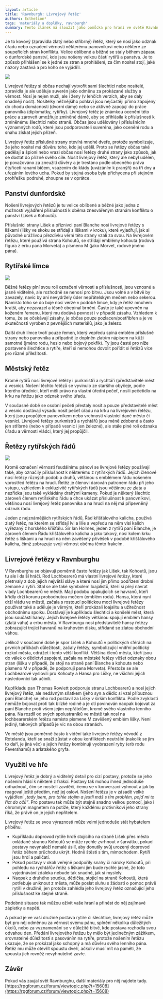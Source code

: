 ```yaml
---
layout: article
title: 'Ravnburgh: Livrejový řetěz'
authors: Ecthelion²
tags: 'materiály a doplňky, ravnburgh'
summary: Tento článek má sloužit jako pomůcka pro hraní ve světě Ravnburghu. Věnuje se livrejovým řetězům, které byly v renesanci a pozdně středověké společnosti velice běžné
---
```


Je to kovový (zpravidla zlatý nebo stříbrný) řetěz, který se nosí jako odznak úřadu nebo označení věrnosti některému panovníkovi nebo některé ze soupeřících stran konfliktu. Velice oblíbené a běžné se staly během zápasu o dunfordské panství, kde jsou nošeny velkou částí rytířů a panstva. Je to způsob přihlášení se k jedné ze stran a prohlášení, za čím nositel stojí, jaké názory zastává a pro koho se vyjádřil.

![](collar0.jpg)
  
Livrejové řetězy si občas nechají vytvořit sami šlechtici nebo nositelé, zpravidla je ale uděluje suverén jako odměnu za prokázané služby a věrnost. Nosí je nejen muži, ale i ženy (v lehčích verzích, aby se daly snadněji nosit). Nositelky něžnějšího pohlaví jsou nejčastěji přímo zapojeny do chodu domácnosti (dvorní dámy) nebo se aktivně zapojují do práce panovníka (diplomatky, rytířky). Livrejový řetěz je známkou ocenění této práce a zároveň umožňuje zmíněné dámě, aby se přihlásila k příslušnosti k zmíněnému šlechtici nebo straně. Občas jsou udělovány i příslušnicím významných rodů, které jsou podporovateli suveréna, jako ocenění rodu a snahu získat jejich přízeň.
  
Livrejový řetěz příslušné strany otevírá mnohé dveře, protože symbolizuje, že jeho nositel má důvěru toho, kdo jej udělil. Proto se řetězy občas také padělají a špioni nebo vrazi občas nosí řetězy druhé strany jako způsob, jak se dostat do přízně svého cíle. Nosit livrejový řetěz, který ale nebyl udělen, je považováno za zneužití důvěry a je trestáno podle obecného práva čtyřiceti ranami bičem, vsazením do klády (uvázáním k pranýři) na tři dny a uřezáním levého ucha. Pokud by stejná osoba byla přichycena při stejném prohřešku podruhé, zhoupne se v oprátce.
  
## Panství dunfordské
Nošení livrejových řetězů je tu velice oblíbené a běžné jako jedna z možností vyjádření příslušnosti k oběma znesvářeným stranám konfliktu o panství (Lišek a Kohoutů).
  
Příslušníci strany Lišek a příznivci paní Blanche nosí livrejové řetězy s liškami (lišky ve skoku se střídají s liškami v kroku), které vyjadřují, jak si původně urážlivou přezdívku věrní této strany vzali za svou. Na livrejovém řetězu, které používá strana Kohoutů, se střídají emblémy kohouta (rodová figura z erbu pana Morveta) a písmeno M (jako Morvet, rodové jméno pána).


## Rytířské límce

![](collar1.jpg)

Běžné řetězy plní svou roli označení věrnosti a příslušnosti, jsou vznosné a jasně viditelné, ale rozhodně se nenosí pro bitvu. Jsou volné a v bitvě by zavazely, navíc by ani nevydržely úder nepřátelským mečem nebo sekerou. Namísto toho se do boje nosí verze v podobě límce, kdy je řetěz mnohem kratší, aby nezavazel a těsně obepínal brnění. Často je také upevněn na koženém řemenu, který mu dodává pevnost i v případě zásahu. Vzhledem k tomu, že se očekávají zásahy, je občas pouze pozlacen/postříbřen a je ve skutečnosti vyroben z pevnějších materiálů, jako je železo.
  
Další druh límce tvoří pouze řemen, který vepředu spíná emblém příslušné strany nebo panovníka a případně je doplněn zlatým nápisem na kůži samotné (jméno rodu, heslo nebo bojový pokřik). Ty jsou časté pro níže postavené šlechtice a rytíře, kteří si nemohou dovolit pořídit si řetězů více pro různé příležitosti.
  
## Městský řetěz
Kromě rytířů nosí livrejové řetězy i purkmistři a rychtáři (představitelé měst a vesnic). Nošení těchto řetězů se vyvinulo ze staršího obyčeje, podle kterého úředníci, kteří měli právo na vlastní úřední pečeť, nosili pečetidlo na krku na řetězu jako odznak svého úřadu.
  
V současné době se osobní pečeti přestaly nosit a pouze představitelé měst a vesnic dostávají výsadu nosit pečeť úřadu na krku na livrejovém řetězu, který jsou propůjčen panovníkem nebo vrchností vlastnící dané město či vesnici. Livrejové řetězy purkmistrů a rychtářů jsou méně zdobené a často jen stříbrné (nebo v případě vesnic i jen železné), ale stále plné roli odznaku úřadu a věrnosti vládci, který jej propůjčil.
  
## Řetězy rytířských řádů

![](collar2.jpg)

Kromě označení věrnosti feudálnímu pánovi se livrejové řetězy používají také, aby označily příslušnost k některému z rytířských řádů. Jejich členové nosí řetězy různých podob a druhů, většinou s emblémem řádu nošeném vprostřed řetězu na hrudi. Řetěz je členovi darován patronem řádu při jeho vstupu, vzhledem k exkluzivitě rytířských řádů jsou většinou ze zlata a nezřídka jsou také vykládány drahými kameny. Pokud je některý šlechtic zároveň členem rytířského řádu a chce ukázat příslušnost k panovníkovi, většinou nosí livrejový řetěz panovníka a na hrudi na něj má připevněný odznak řádu.
  
Jeden z nejznámějších rytířských řádů, Řád křišťálového kalicha, používá zlatý řetěz, na kterém se střídají lvi a lilie a vepředu na něm visí kalich vyřezaný z horského křišťálu. Sir Ian Holmes, jeden z rytířů paní Blanche, je zároveň členem Řádu křišťálového kalicha a jako takový, nosí kolem krku řetěz s liškami a na hrudi na něm zavěšený přívěšek v podobě křišťálového kalicha, čímž zobrazuje svoji věrnost oběma těmto frakcím.
  
## Livrejové řetězy v Ravnburghu
V Ravnburghu se objevují poměrně často řetězy jak Lišek, tak Kohoutů, jsou tu ale i další hráči. Rod Lochbearerů má vlastní livrejové řetězy, které přetrvaly z dob jejich největší slávy a které nosí jim přímo podřízení drobní zemané a rytíři. Stal se ale také symbolem loajalistů, kteří si přejí návrat vlády Lochbearerů ve městě. Mají podobu opakujících se havranů, kteří křídly drží korunu probodnutou mečem (emblém rodu). Hansa, která nyní drží vládu ve městě, začala s rostoucí politickou mocí livrejové řetězy používat také a uděluje je věrným, kteří prokázali loajalitu a užitečnost obchodnímu spolku. Dostávají je kupříkladu šlechtici a konšelé měst, která jsou součástí hansy. Jejich livrejové řetězy většinou spojují emblém hansy (zlatá váha) a erbu města. V Ravnburgu nosí představitelé hansy řetězy zobrazující trojici havranů na kruhovém disku, střídané se zlatou obchodní váhou.
  
Jelikož v současné době je spor Lišek a Kohoutů v politických sférách na prvních příčkách důležitosti, začaly řetězy, symbolizující vnitřní politický rozkol města, odrážet i tento větší konflikt. Většina členů města, kteří jsou do válek o dědictví zapojeni, začala na městské řetězy věšet odznaky obou stran (lišku v případě, že stojí na straně paní Blanche a kohouta nebo písmeno M v případě, že podporují pana Morveta). Přestože se ale Lochbearové vyslovili pro Kohouty a Hansa pro Lišky, ne všichni jejich následovníci tak učinili.
  
Kupříkladu pan Thomas Rowlett podporuje stranu Lochbearerů a nosí jejich livrejový řetěz, ale nedávným sňatkem (jeho syn a dědic si vzal příbuznou paní Blanche) se jeho rod postavil za Lišky v širším konfliktu. Podle zvyklostí nemůže bojovat proti tak blízké rodině a je ctí povinován naopak bojovat za paní Blanche proti všem jejím nepřátelům, kromě svého vlastního lenního pána. Na rozdíl od svých spolustraníků ve městě tak nosí na lochbearerském řetězu namísto písmene M zavěšený emblém lišky. Není jediný, takových případů je víc na obou stranách.
  
Ve městě jsou poměrně často k vidění také livrejové řetězy vévodů z Rotelandu, kteří se snaží zůstat v obou konfliktech neutrální (nakolik se jim to daří, je jiná věc) a jejich řetězy kombinují vyobrazení ryby (erb rodu Fevershamů) a arlatského gryfa.
  
## Využití ve hře
Livrejový řetěz je dobrý a viditelný detail pro cizí postavy, protože se jeho nošením hlásí k některé z frakcí. Postavy tak mohou ihned jednoduše odhadnout, čím se nositeli zavděčí, čemu se v konverzaci vyhnout a jak by reagoval ještě předtím, než jej osloví. Nošení řetězu je v zásadě velké vyjádření _„tady jsem, pro tohle stojím a jestli máš s tím problém, pojď mi to říct do očí!“_. Pro postavu tak může být stejně snadno velkou pomocí, jako i ohromným magnetem na potíže, který každému protivníkovi jeho strany říká, že právě on je jejich nepřítelem.
  
Livrejový řetěz se svou výrazností může velmi jednoduše stát hybatelem příběhu.
  
-   Kupříkladu doprovod rytíře hrdě stojícího na straně Lišek přes město ovládané stranou Kohoutů se může rychle zvrhnout v šarvátku, pokud postavy nevynaloží nemalé úsilí, aby donutily svůj urozený doprovod řetěz během průchodu ukrýt. Hodně štěstí s tím, mimochodem. Rytíři jsou hrdí a paličatí.
-   Pokud postavy v okolí veřejně podpořily snahy či nároky Kohoutů, při pohledu na rychtářův řetěz s liškami jim bude rychle jasné, že toto vyjednávání zdaleka nebude tak snadné, jak si myslely.
-   Naopak z druhého soudku, dědička, stojící na straně Kohoutů, která potřebuje uniknout z města, může poslat sluhu s žádostí o pomoc právě rytíři v družině, jen protože zahlédla jeho livrejový řetěz označující jeho příslušnost ke stejné straně.

Podobné situace tak můžou oživit vaše hraní a přinést do něj zajímavé zápletky a napětí.
  
A pokud je ve vaší družině postava rytíře či šlechtice, livrejový řetěz může být pro něj odměnou za věrnost svému pánu, splnění několika důležitých úkolů, nebo za vyznamenání se v důležité bitvě, kde postava rozhodla svou odvahou den. Předání livrejového řetězu by mělo být jedinečným zážitkem, srovnatelné důležitostí s pasováním na rytíře, protože nošením řetězu ukazuje, že se prokázal jako schopný a má důvěru svého lenního pána. Řetěz mu může otevřít spoustu dveří, ačkoliv musí mít na paměti, že spoustu jich rovněž nevyhnutelně zavře.
  
## Závěr
Pokud vás zaujal svět Ravnburghu, další materiály pro něj najdete tady.
[https://rpgforum.cz/forum/viewtopic.php?t=15608](https://rpgforum.cz/forum/viewtopic.php?t=15608)
